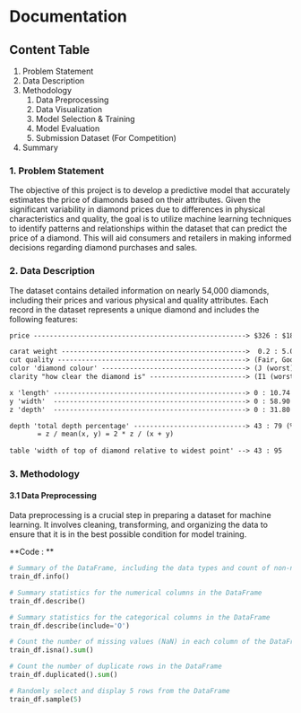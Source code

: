 # Documentation

## Content Table
1. Problem Statement
2. Data Description
3. Methodology
   1. Data Preprocessing
   2. Data Visualization
   3. Model Selection & Training
   4. Model Evaluation
   5.  Submission Dataset (For Competition)
4. Summary


### 1. Problem Statement
The objective of this project is to develop a predictive model that accurately estimates the price of diamonds based on their attributes. Given the significant variability in diamond prices due to differences in physical characteristics and quality, the goal is to utilize machine learning techniques to identify patterns and relationships within the dataset that can predict the price of a diamond. This will aid consumers and retailers in making informed decisions regarding diamond purchases and sales.

### 2. Data Description
The dataset contains detailed information on nearly 54,000 diamonds, including their prices and various physical and quality attributes. Each record in the dataset represents a unique diamond and includes the following features:
```markdown
price -----------------------------------------------------> $326 : $18,823

carat weight ---------------------------------------------->  0.2 : 5.01
cut quality -----------------------------------------------> (Fair, Good, Very Good, Premium, Ideal)
color 'diamond colour' ------------------------------------> (J (worst), I, H, G, F, E, D (best))
clarity "how clear the diamond is" ------------------------> (I1 (worst), SI2, SI1, VS2, VS1, VVS2, VVS1, IF (best))

x 'length' ------------------------------------------------> 0 : 10.74 mm
y 'width'  ------------------------------------------------> 0 : 58.90 mm
z 'depth'  ------------------------------------------------> 0 : 31.80 mm

depth 'total depth percentage' ----------------------------> 43 : 79 (%)
       = z / mean(x, y) = 2 * z / (x + y)
                             
table 'width of top of diamond relative to widest point' --> 43 : 95
```

### 3. Methodology
#### 3.1 Data Preprocessing
Data preprocessing is a crucial step in preparing a dataset for machine learning. It involves cleaning, transforming, and organizing the data to ensure that it is in the best possible condition for model training.

**Code : **
```python
# Summary of the DataFrame, including the data types and count of non-null values for each column.
train_df.info()

# Summary statistics for the numerical columns in the DataFrame
train_df.describe()

# Summary statistics for the categorical columns in the DataFrame
train_df.describe(include='O')

# Count the number of missing values (NaN) in each column of the DataFrame
train_df.isna().sum()

# Count the number of duplicate rows in the DataFrame
train_df.duplicated().sum()

# Randomly select and display 5 rows from the DataFrame
train_df.sample(5)


```
